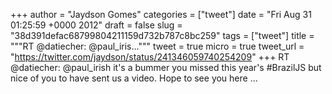 
+++
author = "Jaydson Gomes"
categories = ["tweet"]
date = "Fri Aug 31 01:25:59 +0000 2012"
draft = false
slug = "38d391defac68799804211159d732b787c8bc259"
tags = ["tweet"]
title = """RT @datiecher: @paul_iris..."""
tweet = true
micro = true
tweet_url = "https://twitter.com/jaydson/status/241346059740254209"
+++
RT @datiecher: @paul_irish it's a bummer you missed this year's #BrazilJS but nice of you to have sent us a video. Hope to see you here  ...
